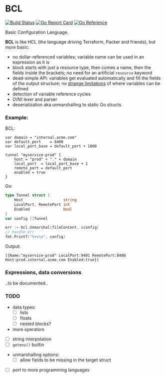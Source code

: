 BCL
===

[![Build Status](https://github.com/wkhere/bcl/actions/workflows/go.yml/badge.svg)](https://github.com/wkhere/bcl/actions/workflows/go.yml)
[![Go Report Card](https://goreportcard.com/badge/github.com/wkhere/bcl)](https://goreportcard.com/report/github.com/wkhere/bcl)
[![Go Reference](https://pkg.go.dev/badge/github.com/wkhere/bcl.svg)](https://pkg.go.dev/github.com/wkhere/bcl)

Basic Configuration Language.

__BCL__ is like HCL (the language driving Terraform, Packer and friends),
but more basic:

* no dollar-referenced variables; variable name can be used in an expression
  as it is
* block starts with just a resource type, then comes a name, then the fields 
  inside the brackets; no need for an artificial `resource` keyword
* dead-simple API: variables get evaluated automatically and fill the fields of
  the output structure;
  no [strange limitations] of where variables can be defined
* detection of variable reference cycles
* _O(N)_ lexer and parser
* deserialization aka unmarshalling to static Go structs

### Example:
BCL:
```hcl
var domain = "internal.acme.com"
var default_port    = 8400
var local_port_base = default_port + 1000

tunnel "myservice-prod" {
	host = "prod" + "." + domain
	local_port  = local_port_base + 1
	remote_port = default_port
	enabled = true
}
```
Go:
```Go
type Tunnel struct {
	Host                  string
	LocalPort, RemotePort int
	Enabled               bool
}
var config []Tunnel

err := bcl.Unmarshal(fileContent, &config)
// handle err
fmt.Printf("%+v\n", config)

```
Output:
```
[{Name:"myservice-prod" LocalPort:9401 RemotePort:8400 Host:prod.internal.acme.com Enabled:true}]
```
### Expressions, data conversions

..to be documented..

### TODO

* data types:
  - [ ] lists
  - [ ] floats
  - [ ] nested blocks?
* more operators
* [ ] string interpolation
* [ ] `getenv()` builtin

* unmarshalling options:
  - [ ] allow fields to be missing in the target struct

* [ ] port to more programming languages


[strange limitations]: https://stackoverflow.com/a/73745980/229154
